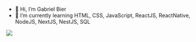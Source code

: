 - 👋 Hi, I’m Gabriel Bier
- 🌱 I’m currently learning HTML, CSS, JavaScript, ReactJS, ReactNative, NodeJS, NextJS, NestJS, SQL

<div style='display: inline_block'>
  <img src="https://cdn.jsdelivr.net/gh/devicons/devicon/icons/flutter/flutter-original.svg" />
  </div>

